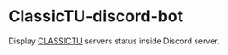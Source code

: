 # ClassicTU-discord-bot

Display [CLASSICTU](https://vk.com/classictu) servers status inside Discord server.
